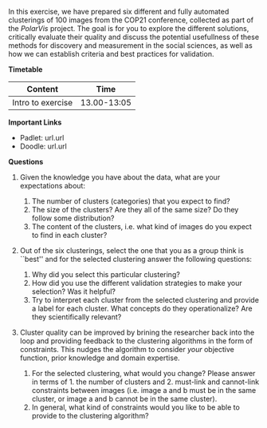 In this exercise, we have prepared six different and fully automated
clusterings of 100 images from the COP21 conference, collected as part of the
*PolarVis* project. The goal is for you to explore the different solutions,
critically evaluate their quality and discuss the potential usefullness of
these methods for discovery and measurement in the social sciences, as well as
how we can establish criteria and best practices for validation. 

**Timetable**

|Content|Time|
|-----|-----|
|Intro to exercise|13.00-13:05|


**Important Links**

* Padlet: url.url
* Doodle: url.url

**Questions**

1. Given the knowledge you have about the data, what are your expectations about:

    1. The number of clusters (categories) that you expect to find?
    2. The size of the clusters? Are they all of the same size? Do they follow some distribution?
    3. The content of the clusters, i.e. what kind of images do you expect to find in each cluster?

2. Out of the six clusterings, select the one that you as a group think is
	``best'' and for the selected clustering answer the following
	questions:
    1. Why did you select this particular clustering?
    2. How did you use the different validation strategies to make your selection? Was it helpful?
    3. Try to interpret each cluster from the selected clustering and provide a label for each cluster.
	  What concepts do they operationalize? Are they scientifically relevant?

3. Cluster quality can be improved by brining the researcher back into the
	loop and providing feedback to the clustering algorithms in the form of
	constraints. This nudges the algorithm to consider *your*
	objective function, prior knowledge and domain expertise. 
    1. For the selected clustering, what would you change? Please answer in terms of 1. the number of clusters
	  and 2. must-link and cannot-link constraints between images (i.e.
	  image a and b must be in the same cluster, or image a and b cannot be
	  in the same cluster).
    2. In general, what kind of constraints would you like to be able to
	    provide to the clustering algorithm?
